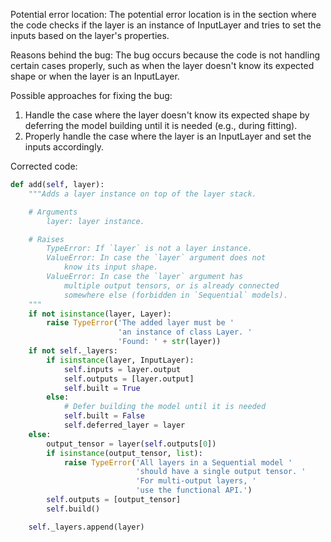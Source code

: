 Potential error location: The potential error location is in the section where the code checks if the layer is an instance of InputLayer and tries to set the inputs based on the layer's properties.

Reasons behind the bug: The bug occurs because the code is not handling certain cases properly, such as when the layer doesn't know its expected shape or when the layer is an InputLayer.

Possible approaches for fixing the bug: 
1. Handle the case where the layer doesn't know its expected shape by deferring the model building until it is needed (e.g., during fitting).
2. Properly handle the case where the layer is an InputLayer and set the inputs accordingly.

Corrected code:

```python
def add(self, layer):
    """Adds a layer instance on top of the layer stack.

    # Arguments
        layer: layer instance.

    # Raises
        TypeError: If `layer` is not a layer instance.
        ValueError: In case the `layer` argument does not
            know its input shape.
        ValueError: In case the `layer` argument has
            multiple output tensors, or is already connected
            somewhere else (forbidden in `Sequential` models).
    """
    if not isinstance(layer, Layer):
        raise TypeError('The added layer must be '
                        'an instance of class Layer. '
                        'Found: ' + str(layer))
    if not self._layers:
        if isinstance(layer, InputLayer):
            self.inputs = layer.output
            self.outputs = [layer.output]
            self.built = True
        else:
            # Defer building the model until it is needed
            self.built = False
            self.deferred_layer = layer
    else:
        output_tensor = layer(self.outputs[0])
        if isinstance(output_tensor, list):
            raise TypeError('All layers in a Sequential model '
                            'should have a single output tensor. '
                            'For multi-output layers, '
                            'use the functional API.')
        self.outputs = [output_tensor]
        self.build()

    self._layers.append(layer)
```